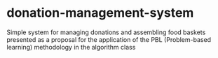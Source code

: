 # donation-management-system
Simple system for managing donations and assembling food baskets presented as a proposal for the application of the PBL (Problem-based learning) methodology in the algorithm class
